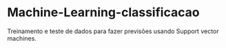 # Machine-Learning-classificacao
Treinamento e teste de dados para fazer previsões usando Support vector machines. 
